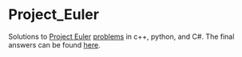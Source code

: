 # Project_Euler
Solutions to [Project Euler](https://en.wikipedia.org/wiki/Project_Euler) [problems](https://projecteuler.net/archives) in c++, python, and C#. The final answers can be found [here](https://github.com/nayuki/Project-Euler-solutions/blob/master/Answers.txt).

